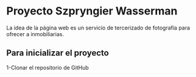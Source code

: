 # Proyecto Szpryngier Wasserman

La idea de la página web es un servicio de tercerizado de fotografía para ofrecer a inmobiliarias. 

## Para inicializar el proyecto

1-Clonar el repositorio de GitHub